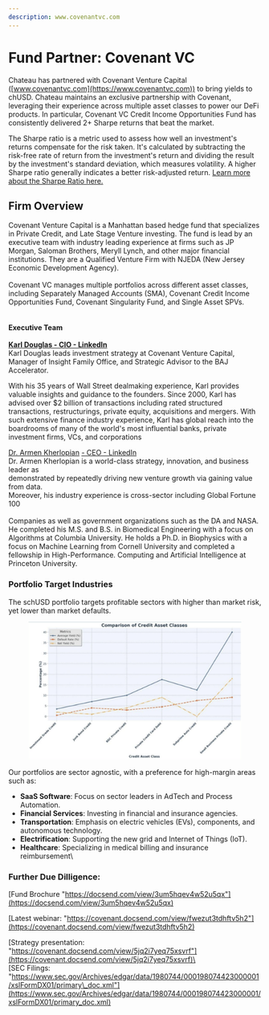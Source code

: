 ```yaml
---
description: www.covenantvc.com
---
```


# Fund Partner: Covenant VC

Chateau has partnered with Covenant Venture Capital ([www.covenantvc.com](https://www.covenantvc.com)) to bring yields to chUSD. Chateau maintains an exclusive partnership with Covenant, leveraging their experience across multiple asset classes to power our DeFi products. In particular, Covenant VC Credit Income Opportunities Fund has consistently delivered 2+ Sharpe returns that beat the market.

The Sharpe ratio is a metric used to assess how well an investment's returns compensate for the risk taken. It's calculated by subtracting the risk-free rate of return from the investment's return and dividing the result by the investment's standard deviation, which measures volatility. A higher Sharpe ratio generally indicates a better risk-adjusted return. [Learn more about the Sharpe Ratio here.](https://www.investopedia.com/terms/s/sharperatio.asp)

## Firm Overview

Covenant Venture Capital is a Manhattan based hedge fund that specializes in Private Credit, and Late Stage Venture investing. The fund is lead by an executive team with industry leading experience at firms such as JP Morgan, Saloman Brothers, Meryll Lynch, and other major financial institutions. They are a Qualified Venture Firm with NJEDA (New Jersey Economic Development Agency).\
\
Covenant VC manages multiple portfolios across different asset classes, including Separately Managed Accounts (SMA), Covenant Credit Income Opportunities Fund, Covenant Singularity Fund, and Single Asset SPVs. \
\
\
**Executive Team**\
\
[**Karl Douglas - CIO - LinkedIn**](https://www.linkedin.com/in/karldouglasp85/)\
Karl Douglas leads investment strategy at Covenant Venture Capital, Manager of Insight Family Office, and Strategic Advisor to the BAJ Accelerator.

With his 35 years of Wall Street dealmaking experience, Karl provides valuable insights and guidance to the founders. Since 2000, Karl has advised over $2 billion of transactions including rated structured transactions, restructurings, private equity, acquisitions and mergers. With such extensive finance industry experience, Karl has global reach into the boardrooms of many of the world's most influential banks, private investment firms, VCs, and corporations

[Dr. Armen Kherlopian](https://www.linkedin.com/in/akherlopian/) [- CEO - LinkedIn](https://www.linkedin.com/in/akherlopian/)\
Dr. Armen Kherlopian is a world-class strategy, innovation, and business leader as\
demonstrated by repeatedly driving new venture growth via gaining value from data.\
Moreover, his industry experience is cross-sector including Global Fortune 100\
\
Companies as well as government organizations such as the DA and NASA. He completed his M.S. and B.S. in Biomedical Engineering with a focus on Algorithms at Columbia University. He holds a Ph.D. in Biophysics with a focus on Machine Learning from Cornell University and completed a fellowship in High-Performance. Computing and Artificial Intelligence at Princeton University.



### Portfolio Target Industries

The schUSD portfolio targets profitable sectors with higher than market risk, yet lower than market defaults.

<figure><img src="../.gitbook/assets/Screenshot 2025-10-14 at 15.45.42.png" alt=""><figcaption></figcaption></figure>



Our portfolios are sector agnostic, with a preference for high-margin areas such as:

* **SaaS Software**: Focus on sector leaders in AdTech and Process Automation.
* **Financial Services**: Investing in financial and insurance agencies.
* **Transportation**: Emphasis on electric vehicles (EVs), components, and autonomous technology.
* **Electrification**: Supporting the new grid and Internet of Things (IoT).
* **Healthcare**: Specializing in medical billing and insurance reimbursement\


### Further Due Dilligence:

[Fund Brochure "https://docsend.com/view/3um5hqev4w52u5qx"](https://docsend.com/view/3um5hqev4w52u5qx)

[Latest webinar: "https://covenant.docsend.com/view/fwezut3tdhftv5h2"](https://covenant.docsend.com/view/fwezut3tdhftv5h2)

[Strategy presentation: "https://covenant.docsend.com/view/5jq2i7yeq75xsvrf"](https://covenant.docsend.com/view/5jq2i7yeq75xsvrf)\
\
[SEC Filings: "https://www.sec.gov/Archives/edgar/data/1980744/000198074423000001/xslFormDX01/primary\_doc.xml"](https://www.sec.gov/Archives/edgar/data/1980744/000198074423000001/xslFormDX01/primary_doc.xml)
